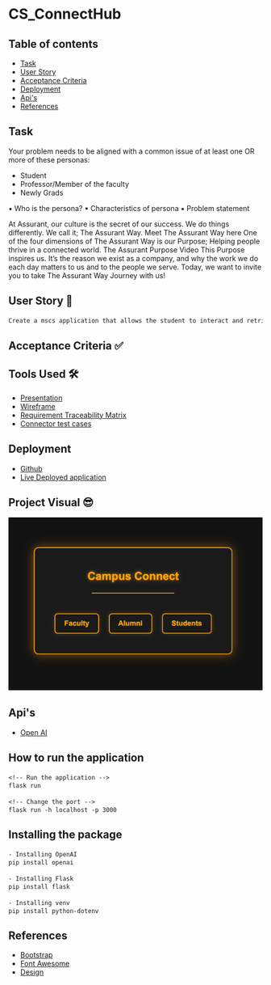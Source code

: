 # CS_ConnectHub

## Table of contents

- [Task](#task)
- [User Story](#user-story)
- [Acceptance Criteria](#acceptance-criteria)
- [Deployment](#deployment)
- [Api's](#api's)
- [References](#references)

## Task 

Your problem needs to be aligned with a common issue of at least one OR more of these personas:
- Student
-  Professor/Member of the faculty
- Newly Grads

▪ Who is the persona?
▪ Characteristics of persona
▪ Problem statement


At Assurant, our culture is the secret of our success. We do things differently. We call it; The Assurant Way.
Meet The Assurant Way here
One of the four dimensions of The Assurant Way is our Purpose; Helping people thrive in a connected world.
The Assurant Purpose Video
This Purpose inspires us. It’s the reason we exist as a company, and why the work we do each day matters to us and to the people we serve. Today, we want to invite you to take The Assurant Way Journey with us!



## User Story 📖

```md
Create a mscs application that allows the student to interact and retrive information from Faculty, Alumini and Student, on selection using chatbot.

```

##  Acceptance Criteria ✅


  

 
## Tools Used 🛠
- [Presentation](https://kennesawedu-my.sharepoint.com/:p:/g/personal/mmurikip_students_kennesaw_edu/EZfv0JIIjRtBjsJr0X0a2JcBarF-VFvS1vKl7Y7DMcAesw?e=q54c1N)
- [Wireframe](https://lucid.app/lucidchart/3d5f8019-4d9a-474b-92d8-6d9f174a7078/edit?invitationId=inv_cd8f6b9c-6806-4e62-a50e-9530671377ac)
- [Requirement Traceability Matrix](https://kennesawedu-my.sharepoint.com/:x:/g/personal/mmurikip_students_kennesaw_edu/Eco1PlniUmBCtgYSs_pn0lsB9ce5L1ofTJ8eEYxRSJ4_hQ?e=3nIlWO)
- [Connector test cases](https://kennesawedu-my.sharepoint.com/:x:/g/personal/mmurikip_students_kennesaw_edu/EW9NA_6pum1IpSsaHX59SToBp5pT3IM5elpPBtvpc3Fh0w?e=V9RDYP)


## Deployment
- [Github](https://github.com/drashtee-parmar/CS_ConnectHub)
- [Live Deployed application](https://drashtee-parmar.github.io/CS_ConnectHub/)

## Project Visual 😎
![campus connect main page](img.png)


## Api's 
- [Open AI]()


## How to run the application
```
<!-- Run the application -->
flask run

<!-- Change the port -->
flask run -h localhost -p 3000
```

## Installing the package

```
- Installing OpenAI
pip install openai

- Installing Flask
pip install flask

- Installing venv
pip install python-dotenv
```




## References
- [Bootstrap](https://getbootstrap.com/docs/4.6/getting-started/introduction/)
- [Font Awesome](https://fontawesome.com/v5.15/icons?d=gallery&p=2)
- [Design](https://www.canva.com/)
